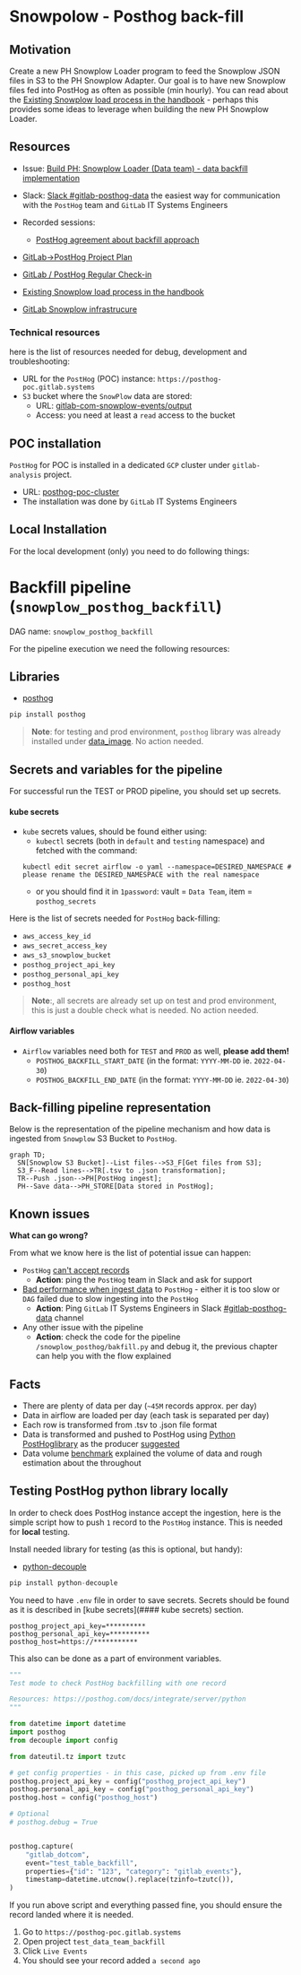 # Snowpolow - Posthog back-fill

## Motivation 

Create a new PH Snowplow Loader program to feed the Snowplow JSON files in S3 to the PH Snowplow Adapter.
Our goal is to have new Snowplow files fed into PostHog as often as possible (min hourly). 
You can read about the [Existing Snowplow load process in the handbook](https://about.gitlab.com/handbook/business-technology/data-team/platform/snowplow/) - perhaps this provides some ideas to leverage when building the new PH Snowplow Loader.

## Resources 

* Issue: [Build PH: Snowplow Loader (Data team) - data backfill implementation](https://gitlab.com/gitlab-data/analytics/-/issues/13055)
* Slack: [Slack #gitlab-posthog-data](https://gitlab.slack.com/archives/C02QQGGG6FJ/p1654690509663749?thread_ts=1654635836.118379&cid=C02QQGGG6FJ) the easiest way for communication with the `PostHog` team and `GitLab` IT Systems Engineers
* Recorded sessions:
    * [PostHog agreement about backfill approach](https://www.youtube.com/watch?v=k-a5a1tybWM) 

* [GitLab->PostHog Project Plan](https://docs.google.com/spreadsheets/d/1zsm-vGz1cuwO0x-5HH0grpP6Oj3c_Y6trED6A11ipDY/edit#gid=0)
* [GitLab / PostHog Regular Check-in](https://docs.google.com/document/d/1mSzO7bdJwGP2OHz7Xig1u7ZwdkqiyjhQO3v632md5nE/edit#)
* [Existing Snowplow load process in the handbook](https://about.gitlab.com/handbook/business-technology/data-team/platform/snowplow/)
* [GitLab Snowplow infrastrucure](https://docs.gitlab.com/ee/development/snowplow/infrastructure.html)


### Technical resources 

here is the list of resources needed for debug, development and troubleshooting:
* URL for the `PostHog` (POC) instance: `https://posthog-poc.gitlab.systems`
* `S3` bucket where the `SnowPlow` data are stored: 
    * URL: [gitlab-com-snowplow-events/output](https://s3.console.aws.amazon.com/s3/buckets/gitlab-com-snowplow-events?region=us-east-1&prefix=output/&showversions=false)
    * Access: you need at least a `read` access to the bucket

## POC installation

`PostHog` for POC is installed in a dedicated `GCP` cluster under `gitlab-analysis` project.
* URL: [posthog-poc-cluster](https://console.cloud.google.com/kubernetes/clusters/details/us-west1-c/posthog-poc-cluster/details?project=gitlab-analysis)
* The installation was done by `GitLab` IT Systems Engineers

## Local Installation

For the local development (only) you need to do following things:

# Backfill pipeline (`snowplow_posthog_backfill`)

DAG name: `snowplow_posthog_backfill`

For the pipeline execution we need the following resources:

## Libraries

* [posthog](https://posthog.com/docs/integrate/server/python)
```bash
pip install posthog
```
    
> **Note**: for testing and prod environment, `posthog` library was already installed under [data_image](https://gitlab.com/gitlab-data/data-image/-/blob/master/data_image/requirements.txt#L29). No action needed.
   
## Secrets and variables for the pipeline

For successful run the TEST or PROD pipeline, you should set up secrets.

#### kube secrets 
* `kube` secrets values, should be found either using:
    * `kubectl` secrets (both in `default` and `testing` namespace) and fetched with the command:
    ```
    kubectl edit secret airflow -o yaml --namespace=DESIRED_NAMESPACE # please rename the DESIRED_NAMESPACE with the real namespace
    ```
    * or you should find it in `1password`: vault = `Data Team`, item = `posthog_secrets`

Here is the list of secrets needed for `PostHog` back-filling:
* `aws_access_key_id`
* `aws_secret_access_key`
* `aws_s3_snowplow_bucket`
* `posthog_project_api_key`
* `posthog_personal_api_key `
* `posthog_host`

> **Note**:, all secrets are already set up on test and prod environment, this is just a double check what is needed. No action needed.

#### Airflow variables

* `Airflow` variables need both for `TEST` and `PROD` as well, **please add them!**
    * `POSTHOG_BACKFILL_START_DATE` (in the format: `YYYY-MM-DD` ie. `2022-04-30`)
    * `POSTHOG_BACKFILL_END_DATE` (in the format: `YYYY-MM-DD` ie. `2022-04-30`) 

## Back-filling pipeline representation

Below is the representation of the pipeline mechanism and how data is ingested from `Snowplow` S3 Bucket to `PostHog`.

```mermaid
graph TD;
  SN[Snowplow S3 Bucket]--List files-->S3_F[Get files from S3];
  S3_F--Read lines-->TR[.tsv to .json transformation];
  TR--Push .json-->PH[PostHog ingest];
  PH--Save data-->PH_STORE[Data stored in PostHog];
```

## Known issues

**What can go wrong?** 

From what we know here is the list of potential issue can happen:
* `PostHog` [can't accept records](https://gitlab.com/gitlab-data/analytics/-/issues/13055#note_1010756609)
    * **Action**: ping the `PostHog` team in Slack and ask for support
* [Bad performance when ingest data](https://gitlab.com/gitlab-data/analytics/-/issues/13055#note_1010079665) to `PostHog` - either it is too slow or `DAG` failed due to slow ingesting into the `PostHog`
    * **Action**: Ping `GitLab` IT Systems Engineers in Slack [#gitlab-posthog-data](https://gitlab.slack.com/archives/C02QQGGG6FJ/p1654690509663749?thread_ts=1654635836.118379&cid=C02QQGGG6FJ) channel 
* Any other issue with the pipeline
    * **Action**: check the code for the pipeline `/snowplow_posthog/bakfill.py` and debug it, the previous chapter can help you with the flow explained

## Facts

* There are plenty of data per day (`~45M` records approx. per day)
* Data in airflow are loaded per day (each task is separated per day)
* Each row is transformed from .tsv to .json file format
* Data is transformed and pushed to PostHog using [Python PostHoglibrary](https://posthog.com/docs/integrate/server/python) as the producer [suggested](https://posthog.com/docs/integrate/ingest-historic-data)
* Data volume [benchmark](https://gitlab.com/gitlab-data/analytics/-/issues/13055#note_1012031398) explained the volume of data and rough estimation about the throughout

## Testing PostHog python library locally

In order to check does PostHog instance accept the ingestion, here is the simple script how to push `1` record to the `PostHog` instance.
This is needed for **local** testing. 

Install needed library for testing (as this is optional, but handy):
* [python-decouple](https://pypi.org/project/python-decouple/)

```python
pip install python-decouple
```

You need to have `.env` file in order to save secrets. Secrets should be found as it is described in [kube secrets](#### kube secrets) section.  
```dotenv
posthog_project_api_key=**********
posthog_personal_api_key=**********
posthog_host=https://***********
```

This also can be done as a part of environment variables.

```python
"""
Test mode to check PostHog backfilling with one record

Resources: https://posthog.com/docs/integrate/server/python
"""

from datetime import datetime
import posthog
from decouple import config

from dateutil.tz import tzutc

# get config properties - in this case, picked up from .env file
posthog.project_api_key = config("posthog_project_api_key")
posthog.personal_api_key = config("posthog_personal_api_key")
posthog.host = config("posthog_host")

# Optional
# posthog.debug = True


posthog.capture(
    "gitlab_dotcom",
    event="test_table_backfill",
    properties={"id": "123", "category": "gitlab_events"},
    timestamp=datetime.utcnow().replace(tzinfo=tzutc()),
)

```

If you run above script and everything passed fine, you should ensure the record landed where it is needed.
1. Go to `https://posthog-poc.gitlab.systems`
2. Open project `test_data_team_backfill`
3. Click `Live Events`
4. You should see your record added `a second ago`
